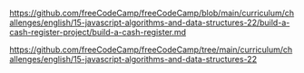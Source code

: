  https://github.com/freeCodeCamp/freeCodeCamp/blob/main/curriculum/challenges/english/15-javascript-algorithms-and-data-structures-22/build-a-cash-register-project/build-a-cash-register.md

https://github.com/freeCodeCamp/freeCodeCamp/tree/main/curriculum/challenges/english/15-javascript-algorithms-and-data-structures-22
